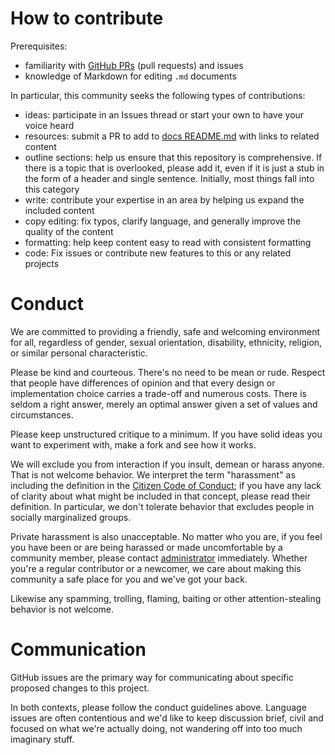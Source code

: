 
# How to contribute

Prerequisites:

- familiarity with [GitHub PRs](https://help.github.com/articles/using-pull-requests) (pull requests) and issues
- knowledge of Markdown for editing `.md` documents

In particular, this community seeks the following types of contributions:

- ideas: participate in an Issues thread or start your own to have your voice
heard
- resources: submit a PR to add to [docs README.md](/docs/README.md) with links to related content
- outline sections: help us ensure that this repository is comprehensive. If
there is a topic that is overlooked, please add it, even if it is just a stub
in the form of a header and single sentence. Initially, most things fall into
this category
- write: contribute your expertise in an area by helping us expand the included
content
- copy editing: fix typos, clarify language, and generally improve the quality
of the content
- formatting: help keep content easy to read with consistent formatting
- code: Fix issues or contribute new features to this or any related projects

# Conduct

We are committed to providing a friendly, safe and welcoming environment for
all, regardless of gender, sexual orientation, disability, ethnicity, religion,
or similar personal characteristic.

Please be kind and courteous. There's no need to be mean or rude.
Respect that people have differences of opinion and that every design or
implementation choice carries a trade-off and numerous costs. There is seldom
a right answer, merely an optimal answer given a set of values and
circumstances.

Please keep unstructured critique to a minimum. If you have solid ideas you
want to experiment with, make a fork and see how it works.

We will exclude you from interaction if you insult, demean or harass anyone.
That is not welcome behavior. We interpret the term "harassment" as
including the definition in the
[Citizen Code of Conduct](http://citizencodeofconduct.org/);
if you have any lack of clarity about what might be included in that concept,
please read their definition. In particular, we don't tolerate behavior that
excludes people in socially marginalized groups.

Private harassment is also unacceptable. No matter who you are, if you feel
you have been or are being harassed or made uncomfortable by a community
member, please contact [administrator](mailto:karlis@upitis.com)
immediately. Whether you're a regular contributor or a newcomer, we care about
making this community a safe place for you and we've got your back.

Likewise any spamming, trolling, flaming, baiting or other attention-stealing
behavior is not welcome.


# Communication

GitHub issues are the primary way for communicating about specific proposed
changes to this project.

In both contexts, please follow the conduct guidelines above. Language issues
are often contentious and we'd like to keep discussion brief, civil and focused
on what we're actually doing, not wandering off into too much imaginary stuff.
